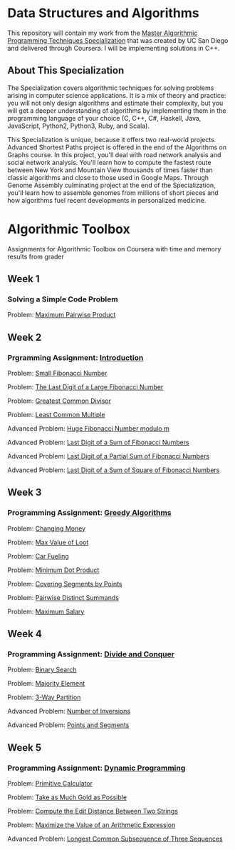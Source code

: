 # Data Structures and Algorithms

This repository will contain my work from the [Master Algorithmic Programming Techniques Specialization](https://www.coursera.org/specializations/data-structures-algorithms) that was created by UC San Diego and delivered through Coursera. I will be implementing solutions in C++.

## About This Specialization

The Specialization covers algorithmic techniques for solving problems arising in computer science applications. It is a mix of theory and practice: you will not only design algorithms and estimate their complexity, but you will get a deeper understanding of algorithms by implementing them in the programming language of your choice (C, C++, C#, Haskell, Java, JavaScript, Python2, Python3, Ruby, and Scala).

This Specialization is unique, because it offers two real-world projects. Advanced Shortest Paths project is offered in the end of the Algorithms on Graphs course. In this project, you'll deal with road network analysis and social network analysis. You'll learn how to compute the fastest route between New York and Mountain View thousands of times faster than classic algorithms and close to those used in Google Maps. Through Genome Assembly culminating project at the end of the Specialization, you'll learn how to assemble genomes from millions of short pieces and how algorithms fuel recent developments in personalized medicine.

# Algorithmic Toolbox
Assignments for Algorithmic Toolbox on Coursera with time and memory results from grader </br>

## Week 1
### Solving a Simple Code Problem
Problem: [Maximum Pairwise Product](https://github.com/graveszhang/Specialization-Algorithmic-Toolbox-coursera/blob/master/codes/week1_simple_challenges/max_pairwise_product/main.cpp)

## Week 2
###  Prgramming Assignment: [Introduction](https://github.com/graveszhang/Specialization-Algorithmic-Toolbox-coursera/blob/master/slides/week2_algorithmic_warmup/week2_algorithmic_warmup.pdf)
Problem: [Small Fibonacci Number](https://github.com/graveszhang/Specialization-Algorithmic-Toolbox-coursera/blob/master/codes/week2_algorithm_warmup/2.1_fibonacci/fibonacci.cpp) </br>

Problem: [The Last Digit of a Large Fibonacci Number](https://github.com/graveszhang/Specialization-Algorithmic-Toolbox-coursera/blob/master/codes/week2_algorithm_warmup/2.2_last_digit_fibonacci/main.cpp) </br>

Problem: [Greatest Common Divisor](https://github.com/graveszhang/Specialization-Algorithmic-Toolbox-coursera/blob/master/codes/week2_algorithm_warmup/2.3_gcd/main.cpp) </br>

Problem: [Least Common Multiple](https://github.com/graveszhang/Specialization-Algorithmic-Toolbox-coursera/blob/master/codes/week2_algorithm_warmup/2.4_lcm/main.cpp) </br>

Advanced Problem: [Huge Fibonacci Number modulo m](https://github.com/graveszhang/Specialization-Algorithmic-Toolbox-coursera/tree/master/codes/week2_algorithm_warmup/2.5_pisano_loop) </br>

Advanced Problem: [Last Digit of a Sum of Fibonacci Numbers](https://github.com/graveszhang/Specialization-Algorithmic-Toolbox-coursera/blob/master/codes/week2_algorithm_warmup/2.6_sum_of_fibonacci/main.cpp) </br>

Advanced Problem: [Last Digit of a Partial Sum of Fibonacci Numbers](https://github.com/graveszhang/Specialization-Algorithmic-Toolbox-coursera/blob/master/codes/week2_algorithm_warmup/2.7_last_digit_fibonacci_again/main.cpp) </br>

Advanced Problem: [Last Digit of a Sum of Square of Fibonacci Numbers](https://github.com/graveszhang/Specialization-Algorithmic-Toolbox-coursera/blob/master/codes/week2_algorithm_warmup/2.8_last_digit_fibonacci_square/main.cpp) </br>

## Week 3
###  Programming Assignment: [Greedy Algorithms](https://github.com/graveszhang/Specialization-Algorithmic-Toolbox-coursera/blob/master/slides/week3_greedy_algorithms/week3_greedy_algorithms.pdf)
Problem: [Changing Money](https://github.com/graveszhang/Specialization-Algorithmic-Toolbox-coursera/blob/master/codes/week3_greedy_algorithm/3.1_money_change/main.cpp) </br>

Problem: [Max Value of Loot](https://github.com/graveszhang/Specialization-Algorithmic-Toolbox-coursera/blob/master/codes/week3_greedy_algorithm/3.2_max_value_of_loot/main.cpp) </br>

Problem: [Car Fueling](https://github.com/graveszhang/Specialization-Algorithmic-Toolbox-coursera/blob/master/codes/week3_greedy_algorithm/3.3_car_fueling/main.cpp) </br>

Problem: [Minimum Dot Product](https://github.com/graveszhang/Specialization-Algorithmic-Toolbox-coursera/blob/master/codes/week3_greedy_algorithm/3.4_max_ad_revenue/main.cpp) </br>

Problem: [Covering Segments by Points](https://github.com/graveszhang/Specialization-Algorithmic-Toolbox-coursera/blob/master/codes/week3_greedy_algorithm/3.5_colloect_signatures/main.cpp) </br>

Problem: [Pairwise Distinct Summands](https://github.com/graveszhang/Specialization-Algorithmic-Toolbox-coursera/blob/master/codes/week3_greedy_algorithm/3.6_max_num_prizes/main.cpp) </br>

Problem: [Maximum Salary](https://github.com/graveszhang/Specialization-Algorithmic-Toolbox-coursera/blob/master/codes/week3_greedy_algorithm/3.7_max_salary/main.cpp) </br>

## Week 4
###  Programming Assignment: [Divide and Conquer](https://github.com/mablatnik/Data-Structures-And-Algorithms/blob/master/algorithmic_toolbox/week_4/03_divide_and_conquer_problems.pdf)
Problem: [Binary Search](https://github.com/mablatnik/Data-Structures-And-Algorithms/tree/master/algorithmic_toolbox/week_4/03_divide_and_conquer_starter_files_20160804/binary_search) </br>

Problem: [Majority Element](https://github.com/mablatnik/Data-Structures-And-Algorithms/tree/master/algorithmic_toolbox/week_4/03_divide_and_conquer_starter_files_20160804/majority_element) </br>

Problem: [3-Way Partition](https://github.com/mablatnik/Data-Structures-And-Algorithms/tree/master/algorithmic_toolbox/week_4/03_divide_and_conquer_starter_files_20160804/sorting) </br>

Advanced Problem: [Number of Inversions](https://github.com/mablatnik/Data-Structures-And-Algorithms/tree/master/algorithmic_toolbox/week_4/03_divide_and_conquer_starter_files_20160804/inversions) </br>

Advanced Problem: [Points and Segments](https://github.com/mablatnik/Data-Structures-And-Algorithms/tree/master/algorithmic_toolbox/week_4/03_divide_and_conquer_starter_files_20160804/points_and_segments) </br>

## Week 5
### Programming Assignment: [Dynamic Programming](https://github.com/mablatnik/Data-Structures-And-Algorithms/blob/master/algorithmic_toolbox/week_5/04_dynamic_programming_problems.pdf)
Problem: [Primitive Calculator](https://github.com/mablatnik/Data-Structures-And-Algorithms/tree/master/algorithmic_toolbox/week_5/04_dynamic_programming_starter_files/primitive_calculator) </br>

Problem: [Take as Much Gold as Possible](https://github.com/mablatnik/Data-Structures-And-Algorithms/tree/master/algorithmic_toolbox/week_5/04_dynamic_programming_starter_files/knapsack) </br>

Problem: [Compute the Edit Distance Between Two Strings](https://github.com/mablatnik/Data-Structures-And-Algorithms/tree/master/algorithmic_toolbox/week_5/04_dynamic_programming_starter_files/edit_distance) </br>

Problem: [Maximize the Value of an Arithmetic Expression]() </br>

Advanced Problem: [Longest Common Subsequence of Three Sequences]() </br>
